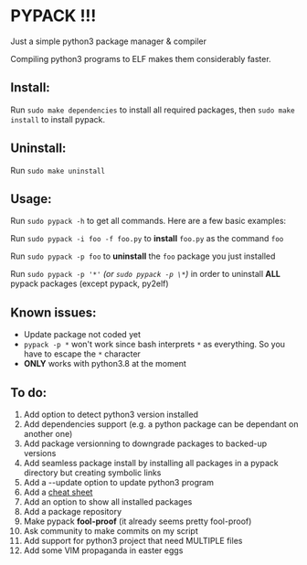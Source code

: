 # PYPACK !!!
Just a simple python3 package manager & compiler

Compiling python3 programs to ELF makes them considerably faster.

Install:
--------
Run `sudo make dependencies` to install all required packages, then `sudo make install` to install pypack.

Uninstall:
---------
Run `sudo make uninstall`

Usage:
------
Run `sudo pypack -h` to get all commands. Here are a few basic examples:

Run `sudo pypack -i foo -f foo.py` to **install** `foo.py` as the command `foo`

Run `sudo pypack -p foo` to **uninstall** the `foo` package you just installed

Run `sudo pypack -p '*'` *(or `sudo pypack -p \*`)* in order to uninstall **ALL** pypack packages (except pypack, py2elf)

Known issues:
------------
- Update package not coded yet
- `pypack -p *` won't work since bash interprets `*` as everything. So you have to escape the `*` character
- **ONLY** works with python3.8 at the moment

To do:
------
1. Add option to detect python3 version installed
2. Add dependencies support (e.g. a python package can be dependant on another one)
3. Add package versionning to downgrade packages to backed-up versions
4. Add seamless package install by installing all packages in a pypack directory but creating symbolic links
5. Add a --update option to update python3 program
6. Add a [cheat sheet](cheat_sheet.md)
7. Add an option to show all installed packages
8. Add a package repository
9. Make pypack **fool-proof** (it already seems pretty fool-proof)
10. Ask community to make commits on my script
11. Add support for python3 project that need MULTIPLE files
12. Add some VIM propaganda in easter eggs




